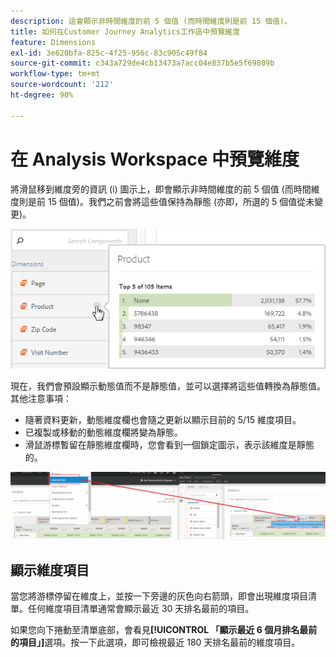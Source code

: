```yaml
---
description: 這會顯示非時間維度的前 5 個值 (而時間維度則是前 15 個值)。
title: 如何在Customer Journey Analytics工作區中預覽維度
feature: Dimensions
exl-id: 3e620bfa-825c-4f25-956c-83c905c49f84
source-git-commit: c343a729de4cb13473a7acc04e837b5e5f69809b
workflow-type: tm+mt
source-wordcount: '212'
ht-degree: 90%

---
```


# 在 Analysis Workspace 中預覽維度

將滑鼠移到維度旁的資訊 (i) 圖示上，即會顯示非時間維度的前 5 個值 (而時間維度則是前 15 個值)。我們之前會將這些值保持為靜態 (亦即，所選的 5 個值從未變更)。

![非時間維度的前5個值。](assets/dimension-preview.png)

現在，我們會預設顯示動態值而不是靜態值，並可以選擇將這些值轉換為靜態值。其他注意事項：

* 隨著資料更新，動態維度欄也會隨之更新以顯示目前的 5/15 維度項目。
* 已複製或移動的動態維度欄將變為靜態。
* 滑鼠游標暫留在靜態維度欄時，您會看到一個鎖定圖示，表示該維度是靜態的。

![反白鎖定圖示的Dimension欄快顯視窗。](assets/dimension_static.png)

## 顯示維度項目

當您將游標停留在維度上，並按一下旁邊的灰色向右箭頭，即會出現維度項目清單。任何維度項目清單通常會顯示最近 30 天排名最前的項目。

如果您向下捲動至清單底部，會看見&#x200B;**[!UICONTROL 「顯示最近 6 個月排名最前的項目」]**&#x200B;選項。按一下此選項，即可檢視最近 180 天排名最前的維度項目。
